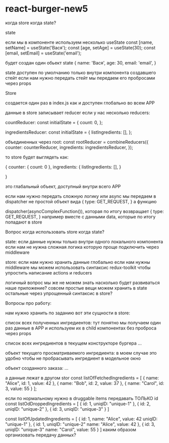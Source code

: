 # react-burger-new5

когда store когда state?

state

если мы в компоненте используем несколько useState
const [name, setName] = useState('Вася');
const [age, setAge] = useState(30);
const [email, setEmail] = useState('email');

будет создан один обьект state
{
name: 'Вася',
age: 30,
email: 'email',
}

state доступен по умолчанию только внутри компонента создавшего стейт
если нам нужно передать стейт мы передаем его пробросами через props

Store

создается один раз в index.js как <Provider store={store}> и доступен глобально во всем APP

данные в store записывает reducer
если у нас несколько reducers:

countReducer:
const initialState = {
count: 0,
};

ingredientsReducer:
const initialState = {
listIngredients: [],
};

объединенных через root:
const rootReducer = combineReducers({
counter: counterReducer,
ingredients: ingredientsReducer,
});

то store будет выглядеть как:

{
counter: {
count: 0
},
ingredients: {
listIngredients: [],
}

}

это глабальный объект, доступный внутри всего APP

если нам нужно передать сложную логику или async мы передаем
в dispatcher не простой объект вида
{
type: GET_REQUEST,
}
а функцию

dispatcher(asyncComplexFunction()), которая по итогу возвращает
{
type: GET_REQUEST,
}
например вместе с данными data, которые по итогу попадают в store

Вопрос
когда использовать store когда state?

state:
если данные нужны только внутри одного локального компонента
если нам не нужна сложная логика которую проще подключить через middleware

store:
если нам нужно хранить данные глобально
если нам нужны middleware
мы можем использовать синтаксис redux-toolkit чтобы упростить написание actions и reducers

логичный вопрос
мы же не можем знать насколько будет развиваться наше приложение?
совсем простые вещи можем хранить в state
остальные через упрощенный синтаксис в store?

Вопросы про работу:

нам нужно хранить по заданию вот эти сущности в store:

список всех полученных ингредиентов:
тут понятно мы получаем один раз данные в APP и используем их в child компонентах без проброса через props

список всех ингредиентов в текущем конструкторе бургера
...

объект текущего просматриваемого ингредиента:
в моем случае это удобно чтобы не пробрасывать ингредиент в модельное окно

объект созданного заказа:
...

а данные лежат в другом stor
const listOfFetchedIngredients = [
{
name: "Alice",
id: 1,
value: 42
},
{
name: "Bob",
id: 2,
value: 37
},
{
name: "Carol",
id: 3,
value: 55
}
];

если по нормальному нужно в druggable items передавать ТОЛЬКО id
const listOdDroppedIngredients = [
{
id: 1,
uniqID: "unique-1"
},
{
id: 2,
uniqID: "unique-2"
},
{
id: 3,
uniqID: "unique-3"
}
]

const listOfUpdatedIngredients = [
{
id: 1,
name: "Alice",
value: 42
uniqID: "unique-1"
},
{
id: 1,
uniqID: "unique-2"
name: "Alice",
value: 42
},
{
id: 3,
uniqID: "unique-3"
name: "Carol",
value: 55
}
]
каким образом организовать передачу данных?
